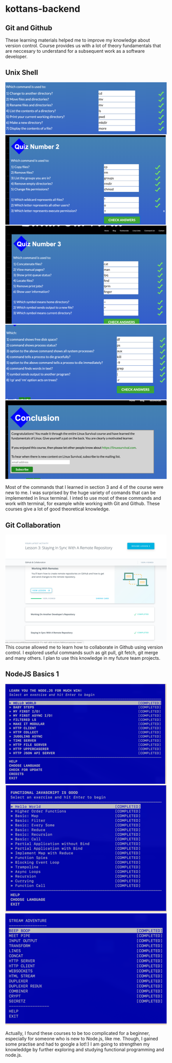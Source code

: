 # kottans-backend
## Git and Github

These learning materials helped me to improve my knowledge about version control. Course provides us with a lot of theory fundamentals that are neccesary to understand for a subsequent work as a software developer. 

## Unix Shell
![Screenshot of completed test](task_unix_shell/Screen%20Shot%202019-10-11%20at%208.05.37%20PM.png)
![Screenshot of completed test](task_unix_shell/Screen%20Shot%202019-10-13%20at%209.40.48%20PM.png)
![Screenshot of completed test](task_unix_shell/Screen%20Shot%202019-10-15%20at%2010.23.30%20PM.png)
![Screenshot of completed test](task_unix_shell/Screen%20Shot%202019-10-15%20at%2010.51.29%20PM.png)
![Screenshot of completed test](task_unix_shell/Screen%20Shot%202019-10-15%20at%2010.51.41%20PM.png)

Most of the commands that I learned in section 3 and 4 of the course were new to me. I was surprised by the huge variety of comands that can be implemented in linux terminal. I inted to use most of these commands and work with terminal, for example while working with Git and Github. These courses give a lot of good theoretical knowledge. 

## Git Collaboration
![Screenshot of completed course](task_git_collaboration/Screen%20Shot%202019-10-21%20at%2011.34.04%20AM.png)
This course allowed me to learn how to collaborate in Github using version control. I explored useful commands such as git pull, git fetch, git merge and many others. I plan to use this knowledge in my future team projects.


## NodeJS Basics 1
![Screenshot of completed course](node_basic_1/Screen%20Shot%202019-11-08%20at%208.20.14%20PM.png)
![Screenshot of completed course](node_basic_1/Screen%20Shot%202019-11-10%20at%2010.41.02%20AM.png)
![Screenshot of completed course](node_basic_1/Screen%20Shot%202019-11-10%20at%206.43.28%20PM.png)

Actually, I found these courses to be too complicated for a beginner, especially for someone who is new to Node.js, like me. Though, I gained some practise and had to google a lot!:) I am going to strengthen my knowleddge by further exploring and studying functional programming and node.js.
